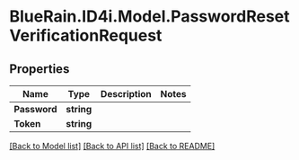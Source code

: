 # BlueRain.ID4i.Model.PasswordResetVerificationRequest
## Properties

Name | Type | Description | Notes
------------ | ------------- | ------------- | -------------
**Password** | **string** |  | 
**Token** | **string** |  | 

[[Back to Model list]](../README.md#documentation-for-models) [[Back to API list]](../README.md#documentation-for-api-endpoints) [[Back to README]](../README.md)

